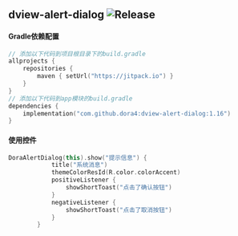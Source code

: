 dview-alert-dialog
![Release](https://jitpack.io/v/dora4/dview-alert-dialog.svg)
--------------------------------

#### Gradle依赖配置

```kotlin
// 添加以下代码到项目根目录下的build.gradle
allprojects {
    repositories {
        maven { setUrl("https://jitpack.io") }
    }
}
// 添加以下代码到app模块的build.gradle
dependencies {
    implementation("com.github.dora4:dview-alert-dialog:1.16")
}
```
#### 使用控件
```kotlin
DoraAlertDialog(this).show("提示信息") {
            title("系统消息")
            themeColorResId(R.color.colorAccent)
            positiveListener {
                showShortToast("点击了确认按钮")
            }
            negativeListener {
                showShortToast("点击了取消按钮")
            }
        }

```
